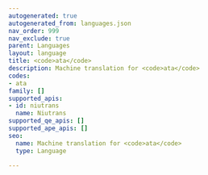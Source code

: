 ```yaml
---
autogenerated: true
autogenerated_from: languages.json
nav_order: 999
nav_exclude: true
parent: Languages
layout: language
title: <code>ata</code>
description: Machine translation for <code>ata</code>
codes:
- ata
family: []
supported_apis:
- id: niutrans
  name: Niutrans
supported_qe_apis: []
supported_ape_apis: []
seo:
  name: Machine translation for <code>ata</code>
  type: Language

---
```


